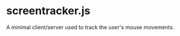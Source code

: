 screentracker.js
================

A minimal client/server used to track the user's mouse movements.
